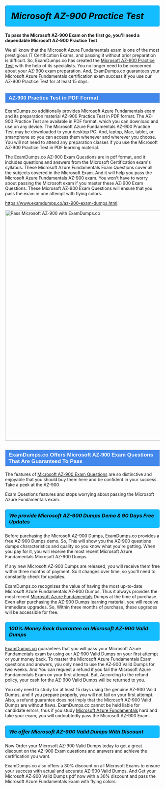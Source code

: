 <h1>                <strong><span style="display: block; color: #000000; background: #14BDFF; border: 0.5px solid #AED6F1; border-left: 3px solid #3498DB; padding: .6em; border-radius: 6px;">                     <em>Microsoft AZ-900 <span class="exam_variation">Practice Test</span> </em>                </span></strong>            </h1>                        <p><strong>To pass the Microsoft AZ-900 Exam on the first go, you'll need a dependable Microsoft AZ-900 <span class="exam_variation">Practice Test</span></strong></p>                        <p>We all know that the Microsoft Azure Fundamentals exam is one of the most prestigious IT Certification Exams,             and passing it without prior preparation is difficult. So, ExamDumps.co has created the <a href="https://www.examdumps.co/az-900-exam-dumps.html">Microsoft AZ-900 <span class="exam_variation">Practice Test</span></a> with the help of its specialists.             You no longer need to be concerned about your AZ-900 exam preparation. And, ExamDumps.co guarantees your Microsoft Azure Fundamentals certification             exam success if you use our AZ-900 <span class="exam_variation">Practice Test</span> for at least 15 days.</p>                        <h2 style="background: #4287ec; border: 1px solid #cccccc; padding: 5px 10px;">                <span style="color: #ffffff;">                    <span style="font-size: 11pt;">                        <span style="line-height: normal;">                            <span style="font-family: Calibri,sans-serif;">                                <strong>                                    <span style="font-size: 13.0pt;">AZ-900 <span class="exam_variation">Practice Test</span> in PDF Format</span>                                </strong>                            </span>                        </span>                    </span>                </span>            </h2>                        <p>ExamDumps.co additionally provides Microsoft Azure Fundamentals exam and its preparation material AZ-900 <span class="exam_variation">Practice Test</span> in PDF format.             The AZ-900 <span class="exam_variation">Practice Test</span> are available in PDF format, which you can download and use on any device. The Microsoft Azure Fundamentals AZ-900 <span class="exam_variation">Practice Test</span> may be downloaded             to your desktop PC. And, laptop, Mac, tablet, or smartphone so you can access them whenever and wherever you choose. You will not need to attend any preparation classes if you use             the Microsoft AZ-900 <span class="exam_variation">Practice Test</span> in PDF learning material. </p>                        <p>The ExamDumps.co AZ-900 <span class="exam_variation2">Exam Questions</span> are in pdf format, and  it includes questions and answers from the Microsoft Certification exam's syllabus. These             Microsoft Azure Fundamentals <span class="exam_variation2">Exam Questions</span> cover all the subjects covered in the Microsoft Exam. And it will help you pass the             Microsoft Azure Fundamentals AZ-900 exam. You won't have to worry about passing the Microsoft exam if you master these AZ-900 <span class="exam_variation2">Exam Questions</span>.             These Microsoft AZ-900 <span class="exam_variation2">Exam Questions</span> will ensure that you pass the exam in one attempt with flying colors.</p>                        <p><a href="https://www.examdumps.co/az-900-exam-dumps.html">https://www.examdumps.co/az-900-exam-dumps.html</a></p>                        <p><a href="https://www.examdumps.co/"><img src="https://www.examdumps.co//images/banners/big-sale-20-percent-discount-offer-examdumps.jpg" class="postImage" alt="Pass Microsoft AZ-900 with ExamDumps.co" width="750"></a></p>                            <h2 style="background: #4287ec; border: 1px solid #cccccc; padding: 5px 10px;">                <span style="color: #ffffff;">                    <span style="font-size: 11pt;">                        <span style="line-height: normal;">                            <span style="font-family: Calibri,sans-serif;">                                <strong>                                    <span style="font-size: 13.0pt;">ExamDumps.co Offers Microsoft AZ-900 <span class="exam_variation2">Exam Questions</span> That Are Guaranteed To Pass</span>                                </strong>                            </span>                        </span>                    </span>                </span>            </h2>                        <p>The features of <a href="https://www.examdumps.co/microsoft-exam-dumps.html">Microsoft AZ-900 <span class="exam_variation2">Exam Questions</span></a> are so distinctive and enjoyable that you should buy them here and be confident in your success. Take a peek at the AZ-900</p>            <p> <span class="exam_variation2">Exam Questions</span> features and stops worrying about passing the Microsoft Azure Fundamentals exam.</p>                        <h3>                <strong>                    <span style="display: block; color: #000000; background: #14BDFF; border: 0.5px solid #AED6F1; border-left: 3px solid #3498DB; padding: .6em; border-radius: 6px;">                        <em>We provide Microsoft AZ-900 <span class="exam_variation3">Dumps</span> Demo &amp; 90 Days Free Updates</em>                    </span>                </strong>            </h3>                        <p>Before purchasing the Microsoft AZ-900 <span class="exam_variation3">Dumps</span>, ExamDumps.co provides a free AZ-900 <span class="exam_variation3">Dumps</span> demo. So, This will show you the AZ-900 questions dumps             characteristics and quality so you know what you're getting. When you pay for it, you will receive the most recent             Microsoft Azure Fundamentals Microsoft AZ-900 <span class="exam_variation3">Dumps</span>.</p>                        <p>If any new Microsoft AZ-900 <span class="exam_variation3">Dumps</span> are released, you will receive them free within three months of payment.             So it changes over time, so you'll need to constantly check for updates.</p>                        <p>ExamDumps.co recognizes the value of having the most up-to-date Microsoft Azure Fundamentals AZ-900 <span class="exam_variation3">Dumps</span>. Thus it always provides the most recent             <a href="https://www.examdumps.co/microsoft-azure-fundamentals-exam-dumps.html">Microsoft Azure Fundamentals</a> <span class="exam_variation3">Dumps</span> at the time of purchase. Even after purchasing the AZ-900 <span class="exam_variation3">Dumps</span> learning material, you will receive immediate upgrades.             So, Within three months of purchase, these upgrades will be accessible for free.</p>                        <h3>                <strong>                    <span style="display: block; color: #000000; background: #14BDFF; border: 0.5px solid #AED6F1; border-left: 3px solid #3498DB; padding: .6em; border-radius: 6px;">                        <em>100% Money Back Guarantee on Microsoft AZ-900 <span class="exam_variation4">Valid Dumps</span></em>                    </span>                </strong>            </h3>                        <p><a href="https://www.examdumps.co/">ExamDumps.co</a> guarantees that you will pass your Microsoft Azure Fundamentals exam by using our AZ-900 <span class="exam_variation4">Valid Dumps</span> on your first attempt or your money back.             To master the Microsoft Azure Fundamentals Exam questions and answers, you only need to use the AZ-900 <span class="exam_variation4">Valid Dumps</span> for             two weeks. And You can request a refund if you fail the Microsoft Azure Fundamentals Exam on your first attempt. But, According to the refund policy, your cash             for the AZ-900 <span class="exam_variation4">Valid Dumps</span> will be returned to you.</p>                        <p>You only need to study for at least 15 days using the genuine AZ-900 <span class="exam_variation4">Valid Dumps</span>, and if you prepare properly, you will not fail on your first attempt.             Also, a refund guarantee does not imply that the Microsoft AZ-900 <span class="exam_variation4">Valid Dumps</span> are without flaws. ExamDumps.co cannot be held liable for candidate errors,             thus if you study <a href="https://www.examdumps.co/az-900-exam-dumps.html">Microsoft Azure Fundamentals</a> hard and take your exam, you will undoubtedly pass the Microsoft AZ-900 Exam. </p>                        <h3>                <strong>                    <span style="display: block; color: #000000; background: #14BDFF; border: 0.5px solid #AED6F1; border-left: 3px solid #3498DB; padding: .6em; border-radius: 6px;">                        <em>We offer Microsoft AZ-900 <span class="exam_variation4">Valid Dumps</span> With Discount</em>                    </span>                </strong>            </h3>                        <p>Now Order your Microsoft AZ-900 <span class="exam_variation4">Valid Dumps</span> today to get a great discount on the AZ-900 Exam questions and answers and achieve the certification you want.</p>                        <p>ExamDumps.co also offers a 30% discount on all Microsoft Exams to ensure your success with actual and accurate AZ-900 <span class="exam_variation4">Valid Dumps</span>. And Get your Microsoft AZ-900 <span class="exam_variation4">Valid Dumps</span>             pdf now with a 30% discount and pass the Microsoft Azure Fundamentals Exam with flying colors.</p>                    
